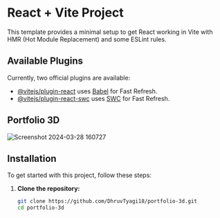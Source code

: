 # React + Vite Project

This template provides a minimal setup to get React working in Vite with HMR (Hot Module Replacement) and some ESLint rules.

## Available Plugins

Currently, two official plugins are available:

- [@vitejs/plugin-react](https://github.com/vitejs/vite-plugin-react/blob/main/packages/plugin-react/README.md) uses [Babel](https://babeljs.io/) for Fast Refresh.
- [@vitejs/plugin-react-swc](https://github.com/vitejs/vite-plugin-react-swc) uses [SWC](https://swc.rs/) for Fast Refresh.

## Portfolio 3D

![Screenshot 2024-03-28 160727](https://github.com/DhruvTyagi18/portfolio-3d/assets/92265404/287aa1f7-4590-4e2b-8b9a-08636efb63f4)

## Installation

To get started with this project, follow these steps:

1. **Clone the repository:**

   ```bash
   git clone https://github.com/DhruvTyagi18/portfolio-3d.git
   cd portfolio-3d
